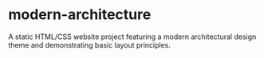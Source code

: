 # modern-architecture
A static HTML/CSS website project featuring a modern architectural design theme and demonstrating basic layout principles.
